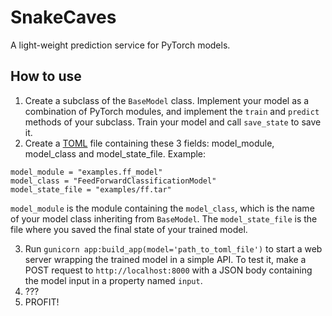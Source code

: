 # SnakeCaves
A light-weight prediction service for PyTorch models.

## How to use
1. Create a subclass of the `BaseModel` class. Implement your model as a combination of PyTorch modules, and implement the `train` and `predict` methods of your subclass. Train your model and call `save_state` to save it.
2. Create a [TOML](https://github.com/toml-lang/toml) file containing these 3 fields: model_module, model_class and model_state_file. Example:
```
model_module = "examples.ff_model"
model_class = "FeedForwardClassificationModel"
model_state_file = "examples/ff.tar"
```

`model_module` is the module containing the `model_class`, which is the name of your model class inheriting from `BaseModel`. The `model_state_file` is the file where you saved the final state of your trained model.

3. Run `gunicorn app:build_app(model='path_to_toml_file')` to start a web server wrapping the trained model in a simple API. To test it, make a POST request to `http://localhost:8000` with a JSON body containing the model input in a property named `input`.
4. ???
5. PROFIT!
